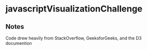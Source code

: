 # javascriptVisualizationChallenge

## Notes
Code drew heavily from StackOverflow, GeeksforGeeks, and the D3 documention
